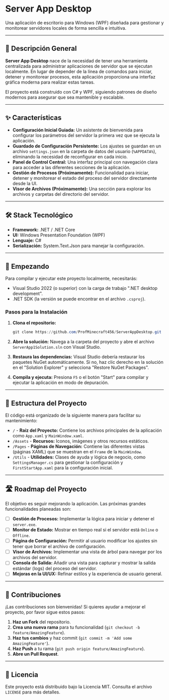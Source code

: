 # Server App Desktop

Una aplicación de escritorio para Windows (WPF) diseñada para gestionar y monitorear servidores locales de forma sencilla e intuitiva.

---


## 📝 Descripción General

**Server App Desktop** nace de la necesidad de tener una herramienta centralizada para administrar aplicaciones de servidor que se ejecutan localmente. En lugar de depender de la línea de comandos para iniciar, detener y monitorear procesos, esta aplicación proporciona una interfaz gráfica moderna para realizar estas tareas.

El proyecto está construido con C# y WPF, siguiendo patrones de diseño modernos para asegurar que sea mantenible y escalable.

---

## ✨ Características

*   **Configuración Inicial Guiada:** Un asistente de bienvenida para configurar los parámetros del servidor la primera vez que se ejecuta la aplicación.
*   **Guardado de Configuración Persistente:** Los ajustes se guardan en un archivo `settings.json` en la carpeta de datos del usuario (`%APPDATA%`), eliminando la necesidad de reconfigurar en cada inicio.
*   **Panel de Control Central:** Una interfaz principal con navegación clara para acceder a las diferentes secciones de la aplicación.
*   **Gestión de Procesos (Próximamente):** Funcionalidad para iniciar, detener y monitorear el estado del proceso del servidor directamente desde la UI.
*   **Visor de Archivos (Próximamente):** Una sección para explorar los archivos y carpetas del directorio del servidor.

---

## 🛠️ Stack Tecnológico

*   **Framework:** .NET / .NET Core
*   **UI:** Windows Presentation Foundation (WPF)
*   **Lenguaje:** C#
*   **Serialización:** System.Text.Json para manejar la configuración.

---

## 🚀 Empezando

Para compilar y ejecutar este proyecto localmente, necesitarás:

*   Visual Studio 2022 (o superior) con la carga de trabajo ".NET desktop development".
*   .NET SDK (la versión se puede encontrar en el archivo `.csproj`).

### Pasos para la Instalación

1.  **Clona el repositorio:**
    ```powershell
    git clone https://github.com/ProfMinecraft456/ServerAppDesktop.git
    ```
2.  **Abre la solución:**
    Navega a la carpeta del proyecto y abre el archivo `ServerApp1Solution.sln` con Visual Studio.

3.  **Restaura las dependencias:**
    Visual Studio debería restaurar los paquetes NuGet automáticamente. Si no, haz clic derecho en la solución en el "Solution Explorer" y selecciona "Restore NuGet Packages".

4.  **Compila y ejecuta:**
    Presiona `F5` o el botón "Start" para compilar y ejecutar la aplicación en modo de depuración.

---

## 📁 Estructura del Proyecto

El código está organizado de la siguiente manera para facilitar su mantenimiento:

*   `/` - **Raíz del Proyecto:** Contiene los archivos principales de la aplicación como `App.xaml` y `MainWindow.xaml`.
*   `/Assets` - **Recursos:** Iconos, imágenes y otros recursos estáticos.
*   `/Pages` - **Páginas de Navegación:** Contiene las diferentes vistas (páginas XAML) que se muestran en el `Frame` de la `MainWindow`.
*   `/Utils` - **Utilidades:** Clases de ayuda y lógica de negocio, como `SettingsManager.cs` para gestionar la configuración y `FirstStartApp.xaml` para la configuración inicial.

---

## 🛣️ Roadmap del Proyecto

El objetivo es seguir mejorando la aplicación. Las próximas grandes funcionalidades planeadas son:

-   [ ] **Gestión de Procesos:** Implementar la lógica para iniciar y detener el `server.exe`.
-   [ ] **Monitor de Estado:** Mostrar en tiempo real si el servidor está `Online` o `Offline`.
-   [ ] **Página de Configuración:** Permitir al usuario modificar los ajustes sin tener que borrar el archivo de configuración.
-   [ ] **Visor de Archivos:** Implementar una vista de árbol para navegar por los archivos del servidor.
-   [ ] **Consola de Salida:** Añadir una vista para capturar y mostrar la salida estándar (logs) del proceso del servidor.
-   [ ] **Mejoras en la UI/UX:** Refinar estilos y la experiencia de usuario general.

---

## 🤝 Contribuciones

¡Las contribuciones son bienvenidas! Si quieres ayudar a mejorar el proyecto, por favor sigue estos pasos:

1.  **Haz un Fork** del repositorio.
2.  **Crea una nueva rama** para tu funcionalidad (`git checkout -b feature/AmazingFeature`).
3.  **Haz tus cambios** y haz commit (`git commit -m 'Add some AmazingFeature'`).
4.  **Haz Push** a tu rama (`git push origin feature/AmazingFeature`).
5.  **Abre un Pull Request**.

---

## 📄 Licencia

Este proyecto está distribuido bajo la Licencia MIT. Consulta el archivo `LICENSE` para más detalles.
